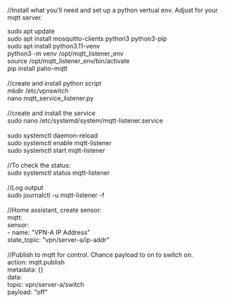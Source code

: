 //Install what you'll need and set up a python vertual env. Adjust for your mqtt server.<br>

sudo apt update<br>
sudo apt install mosquitto-clients python3 python3-pip<br>
sudo apt install python3.11-venv<br>
python3 -m venv /opt/mqtt_listener_env<br>
source /opt/mqtt_listener_env/bin/activate<br>
pip install paho-mqtt<br>
<br>
//create and install python script<br>
mkdir /etc/vpnswitch<br>
nano mqtt_service_listener.py<br>
<br>
//create and install the service<br>
sudo nano /etc/systemd/system/mqtt-listener.service<br>
<br>
sudo systemctl daemon-reload<br>
sudo systemctl enable mqtt-listener<br>
sudo systemctl start mqtt-listener<br>
<br>
//To check the status:<br>
sudo systemctl status mqtt-listener<br>
<br>
//Log output<br>
sudo journalctl -u mqtt-listener -f<br>
<br>
//Home assistant, create sensor:<br>
mqtt:<br>
  sensor:<br>
    - name: "VPN-A IP Address"<br>
      state_topic: "vpn/server-a/ip-addr"<br>
<br>
//Publish to mqtt for control. Chance payload to on to switch on.<br>
action: mqtt.publish<br>
metadata: {}<br>
data:<br>
  topic: vpn/server-a/switch<br>
  payload: "off"<br>
